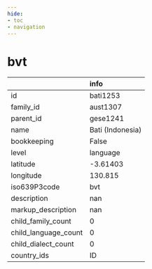 ```yaml
---
hide:
- toc
- navigation
---
```

# bvt
|                      | info             |
|:---------------------|:-----------------|
| id                   | bati1253         |
| family_id            | aust1307         |
| parent_id            | gese1241         |
| name                 | Bati (Indonesia) |
| bookkeeping          | False            |
| level                | language         |
| latitude             | -3.61403         |
| longitude            | 130.815          |
| iso639P3code         | bvt              |
| description          | nan              |
| markup_description   | nan              |
| child_family_count   | 0                |
| child_language_count | 0                |
| child_dialect_count  | 0                |
| country_ids          | ID               |